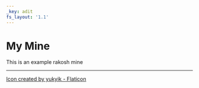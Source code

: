 ```yaml
---
_key: adit
fs_layout: '1.1'
---
```


# My Mine

This is an example rakosh mine

---

[Icon created by yukyik - Flaticon](https://www.flaticon.com/free-icons/alphabet)
